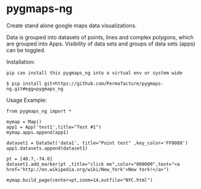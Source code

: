pygmaps-ng
======

Create stand alone google maps data visualizations.

Data is grouped into datasets of points, lines and complex polygons, which are grouped into Apps.  Visibility of data sets and groups of data sets (apps) can be toggled.

Installation:

    pip can install this pygmaps_ng into a virtual env or system wide

    $ pip install git+https://github.com/Permafacture/pygmaps-ng.git#egg=pygmaps_ng

Usage Example:

    from pygmaps_ng import *
    
    mymap = Map()
    app1 = App('test1',title="Test #1")
    mymap.apps.append(app1)

    dataset1 = DataSet('data1', title="Point test" ,key_color='FF0088')
    app1.datasets.append(dataset1)

    pt = [40.7,-74.0]
    dataset1.add_marker(pt ,title="click me",color="000000",text="<a href='http://en.wikipedia.org/wiki/New_York'>New York!</a>")

    mymap.build_page(center=pt,zoom=14,outfile="NYC.html")
